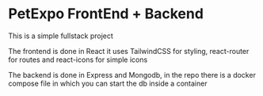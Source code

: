 # PetExpo FrontEnd + Backend

This is a simple fullstack project

The frontend is done in React it uses TailwindCSS for styling, react-router for routes and react-icons for simple icons

The backend is done in Express and Mongodb, in the repo there is a docker compose file in which you can start the db inside a container